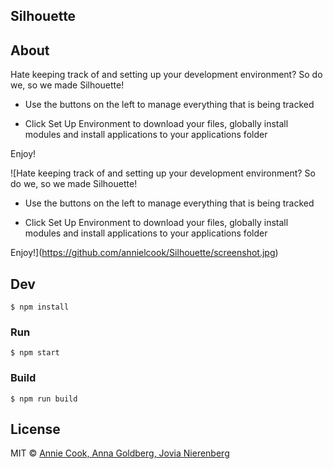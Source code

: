 ## Silhouette

## About
Hate keeping track of and setting up your development environment? So do we, so we made Silhouette!

- Use the buttons on the left to manage everything that is being tracked

- Click Set Up Environment to download your files, globally install modules and install applications to your applications folder

Enjoy!

![Hate keeping track of and setting up your development environment? So do we, so we made Silhouette!

- Use the buttons on the left to manage everything that is being tracked

- Click Set Up Environment to download your files, globally install modules and install applications to your applications folder

Enjoy!](https://github.com/annielcook/Silhouette/screenshot.jpg)

## Dev

```
$ npm install
```

### Run

```
$ npm start
```

### Build

```
$ npm run build
```



## License

MIT © [Annie Cook, Anna Goldberg, Jovia Nierenberg](http://localhost:1337)